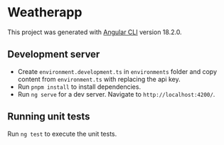 # Weatherapp

This project was generated with [Angular CLI](https://github.com/angular/angular-cli) version 18.2.0.

## Development server

- Create `environment.development.ts` in `environments` folder and copy content from `environment.ts` with replacing the api key.
- Run `pnpm install` to install dependencies.
- Run `ng serve` for a dev server. Navigate to `http://localhost:4200/`.

## Running unit tests

Run `ng test` to execute the unit tests.
